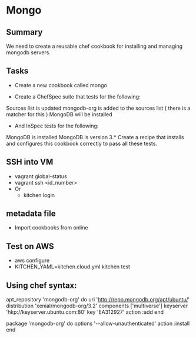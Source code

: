 # Mongo

## Summary
We need to create a reusable chef cookbook for installing and managing mongodb servers.

## Tasks
- Create a new cookbook called mongo

- Create a ChefSpec suite that tests for the following:

Sources list is updated
mongodb-org is added to the sources list ( there is a matcher for this )
MongoDB will be installed

- And InSpec tests for the following:

MongoDB is installed
MongoDB is version 3.*
Create a recipe that installs and configures this cookbook correctly to pass all these tests.

## SSH into VM
- vagrant global-status
- vagrant ssh <id_number>
- Or
  - kitchen login

## metadata file
- Import cookbooks from online

## Test on AWS
- aws configure
-  KITCHEN_YAML=kitchen.cloud.yml kitchen test

## Using chef syntax:
apt_repository 'mongodb-org' do
  uri 'http://repo.mongodb.org/apt/ubuntu/'
  distribution 'xenial/mongodb-org/3.2'
  components ['multiverse']
  keyserver 'hkp://keyserver.ubuntu.com:80'
  key 'EA312927'
  action :add
end


package 'mongodb-org' do
  options '--allow-unauthenticated'
  action :install
end
